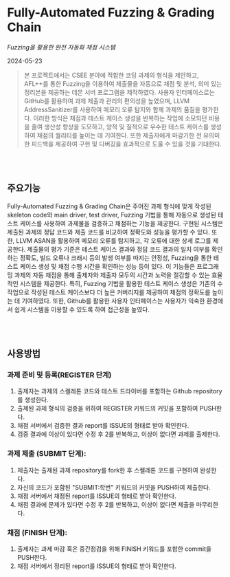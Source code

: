 # Fully-Automated Fuzzing & Grading Chain 

*Fuzzing을 활용한 완전 자동화 채점 시스템*


2024-05-23


> 본 프로젝트에서는 CSEE 분야에 적합한 코딩 과제의 형식을 제안하고, AFL++를 통한 Fuzzing을 이용하여 제출물을 자동으로 채점 및 분석, 의미 있는 정리본을 제공하는 데몬 서버 프로그램을 제작하였다. 사용자 인터페이스로는 GitHub를 활용하여 과제 제출과 관리의 편의성을 높였으며, LLVM AddressSanitizer를 사용하여 메모리 오류 탐지와 함께 과제의 품질을 평가한다. 이러한 방식은 채점과 테스트 케이스 생성을 반복하는 작업에 소모되던 비용을 줄여 생산성 향상을 도모하고, 양적 및 질적으로 우수한 테스트 케이스를 생성하여 채점의 퀄리티를 높이는 데 기여한다. 또한 제출자에게 마감기한 전 유의미한 피드백을 제공하여 구현 및 디버깅을 효과적으로 도울 수 있을 것을 기대한다.

<br><br>

## 주요기능

Fully-Automated Fuzzing & Grading Chain은  주어진 과제 형식에 맞게 작성된 skeleton code와 main driver, test driver, Fuzzing 기법을 통해 자동으로 생성된 테스트 케이스를 사용하여 과제물을 검증하고 채점하는 기능을 제공한다. 구현된 시스템은 제출된 과제의 정답 코드와 제출 코드를 비교하여 정확도와 성능을 평가할 수 있다. 또한, LLVM ASAN을 활용하여 메모리 오류를 탐지하고, 각 오류에 대한 상세 로그를 제공한다. 제출물의 평가 기준은 테스트 케이스 결과와 정답 코드 결과의 일치 여부를 확인하는 정확도, 빌드 오류나 크래시 등의 발생 여부를 따지는 안정성, Fuzzing을 통한 테스트 케이스 생성 및 채점 수행 시간을 확인하는 성능 등이 있다. 이 기능들은 프로그래밍 과제의 자동 채점을 통해 출제자와 제출자 모두의 시간과 노력을 절감할 수 있는 효율적인 시스템을 제공한다. 특히, Fuzzing 기법을 활용한 테스트 케이스 생성은 기존의 수작업으로 작성된 테스트 케이스보다 더 높은 커버리지를 제공하여 채점의 정확도를 높이는 데 기여하였다. 또한, Github를 활용한 사용자 인터페이스는 사용자가 익숙한 환경에서 쉽게 시스템을 이용할 수 있도록 하여 접근성을 높였다. 

<br><br>

## 사용방법

### 과제 준비 및 등록(REGISTER 단계)

1. 출제자는 과제의 스켈레톤 코드와 테스트 드라이버를 포함하는 Github repository를 생성한다.
2. 출제된 과제 형식의 검증을 위하여 REGISTER 키워드의 커밋을 포함하여 PUSH한다.
3. 채점 서버에서 검증한 결과 report를 ISSUE의 형태로 받아 확인한다.
4. 검증 결과에 이상이 있다면 수정 후 2를 반복하고, 이상이 없다면 과제를 출제한다.


### 과제 제출 (SUBMIT 단계): 

1. 제출자는 출제된 과제 repository를 fork한 후 스켈레톤 코드를 구현하여 완성한다.
2. 자신의 코드가 포함된 "SUBMIT:학번" 키워드의 커밋을 PUSH하여 제출한다.
3. 채점 서버에서 채점된 report를 ISSUE의 형태로 받아 확인한다. 
4. 채점 결과에 문제가 있다면 수정 후 2를 반복하고, 이상이 없다면 제출을 마무리한다.
   

### 채점 (FINISH 단계): 

1. 출제자는 과제 마감 혹은 중간점검을 위해 FINISH 키워드를 포함한 commit을 PUSH한다.
2. 채점 서버에서 정리된 report를 ISSUE의 형태로 받아 확인한다.



